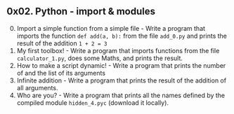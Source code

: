 ## 0x02. Python - import & modules ##
0. Import a simple function from a simple file - Write a program that imports the function `def add(a, b):` from the file `add_0.py` and prints the result of the addition `1 + 2 = 3`
1. My first toolbox! - Write a program that imports functions from the file `calculator_1.py`, does some Maths, and prints the result.
2. How to make a script dynamic! - Write a program that prints the number of and the list of its arguments
3. Infinite addition - Write a program that prints the result of the addition of all arguments.
4. Who are you? - Write a program that prints all the names defined by the compiled module `hidden_4.pyc` (download it locally).
